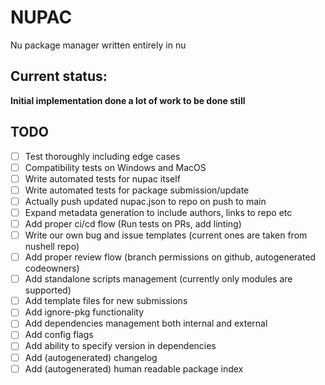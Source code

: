 # NUPAC
Nu package manager written entirely in nu

## Current status:
**Initial implementation done a lot of work to be done still**

## TODO
- [ ] Test thoroughly including edge cases
- [ ] Compatibility tests on Windows and MacOS
- [ ] Write automated tests for nupac itself
- [ ] Write automated tests for package submission/update
- [ ] Actually push updated nupac.json to repo on push to main
- [ ] Expand metadata generation to include authors, links to repo etc
- [ ] Add proper ci/cd flow (Run tests on PRs, add linting)
- [ ] Write our own bug and issue templates (current ones are taken from nushell repo)
- [ ] Add proper review flow (branch permissions on github, autogenerated codeowners)
- [ ] Add standalone scripts management (currently only modules are supported)
- [ ] Add template files for new submissions
- [ ] Add ignore-pkg functionality
- [ ] Add dependencies management both internal and external
- [ ] Add config flags
- [ ] Add ability to specify version in dependencies
- [ ] Add (autogenerated) changelog
- [ ] Add (autogenerated) human readable package index
